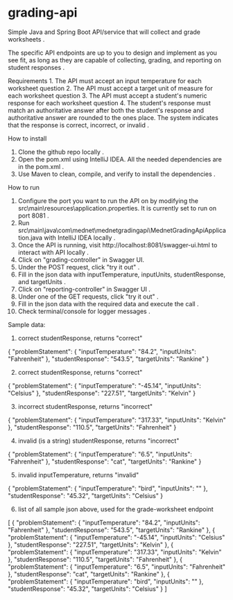# grading-api
Simple Java and Spring Boot API/service that will collect and grade worksheets .

The specific API endpoints are up to you to design and implement as you see fit, as long as they are capable of collecting, grading, and reporting on student responses .

Requirements
    1. The API must accept an input temperature for each worksheet question
    2. The API must accept a target unit of measure for each worksheet question
    3. The API must accept a student's numeric response for each worksheet question
    4. The student's response must match an authoritative answer after both the student's response and authoritative answer are rounded to the ones place. The system indicates that the response is correct, incorrect, or invalid .
    
How to install
1) Clone the github repo locally .
2) Open the pom.xml using IntelliJ IDEA. All the needed dependencies are in the pom.xml .
3) Use Maven to clean, compile, and verify to install the dependencies .

How to run
1) Configure the port you want to run the API on by modifying the src\main\resources\application.properties. It is currently set to run on port 8081 .
2) Run src\main\java\com\mednet\mednetgradingapi\MednetGradingApiApplication.java with IntelliJ IDEA locally . 
3) Once the API is running, visit http://localhost:8081/swagger-ui.html to interact with API locally .
4) Click on "grading-controller" in Swagger UI. 
5) Under the POST request, click "try it out" .
6) Fill in the json data with inputTemperature, inputUnits, studentResponse, and targetUnits .
7) Click on "reporting-controller" in Swagger UI .
8) Under one of the GET requests, click "try it out" .
9) Fill in the json data with the required data and execute the call .
10) Check terminal/console for logger messages .

Sample data:
1) correct studentResponse, returns "correct"

{
  "problemStatement": {
    "inputTemperature": "84.2",
    "inputUnits": "Fahrenheit"
  },
  "studentResponse": "543.5",
  "targetUnits": "Rankine"
}

2) correct studentResponse, returns "correct"

{
  "problemStatement": {
    "inputTemperature": "-45.14",
    "inputUnits": "Celsius"
  },
  "studentResponse": "227.51",
  "targetUnits": "Kelvin"
}

3) incorrect studentResponse, returns "incorrect"

{
  "problemStatement": {
    "inputTemperature": "317.33",
    "inputUnits": "Kelvin"
  },
  "studentResponse": "110.5",
  "targetUnits": "Fahrenheit"
}

4) invalid (is a string) studentResponse, returns "incorrect"

{
  "problemStatement": {
    "inputTemperature": "6.5",
    "inputUnits": "Fahrenheit"
  },
  "studentResponse": "cat",
  "targetUnits": "Rankine"
}
    
5) invalid inputTemperature, returns "invalid"

{
  "problemStatement": {
    "inputTemperature": "bird",
    "inputUnits": ""
  },
  "studentResponse": "45.32",
  "targetUnits": "Celsius"
}

6) list of all sample json above, used for the grade-worksheet endpoint

[
  {
    "problemStatement": {
      "inputTemperature": "84.2",
      "inputUnits": "Fahrenheit"
    },
    "studentResponse": "543.5",
    "targetUnits": "Rankine"
  },
  {
    "problemStatement": {
      "inputTemperature": "-45.14",
      "inputUnits": "Celsius"
    },
    "studentResponse": "227.51",
    "targetUnits": "Kelvin"
  },
{
  "problemStatement": {
    "inputTemperature": "317.33",
    "inputUnits": "Kelvin"
  },
  "studentResponse": "110.5",
  "targetUnits": "Fahrenheit"
},
{
  "problemStatement": {
    "inputTemperature": "6.5",
    "inputUnits": "Fahrenheit"
  },
  "studentResponse": "cat",
  "targetUnits": "Rankine"
},
{
  "problemStatement": {
    "inputTemperature": "bird",
    "inputUnits": ""
  },
  "studentResponse": "45.32",
  "targetUnits": "Celsius"
}
]